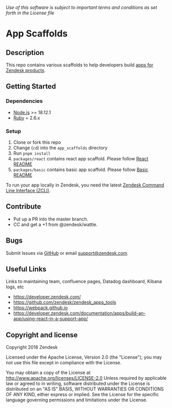 *Use of this software is subject to important terms and conditions as set forth in the License file*

# App Scaffolds

## Description
This repo contains various scaffolds to help developers build [apps for Zendesk products](https://developer.zendesk.com/apps/docs/apps-v2/getting_started).

## Getting Started

### Dependencies
- [Node.js](https://nodejs.org/en/) >= 18.12.1
- [Ruby](https://www.ruby-lang.org/) = 2.6.x

### Setup
1. Clone or fork this repo
2. Change (`cd`) into the `app_scaffolds` directory
3. Run `pnpm install`
4. `packages/react` contains react app scaffold. Please follow [React README](./packages/react/README.md)
5. `packages/basic` contains basic app scaffold. Please follow [Basic README](./packages/basic/README.md)

To run your app locally in Zendesk, you need the latest [Zendesk Command Line Interface (ZCLI)](https://github.com/zendesk/zcli).

## Contribute
* Put up a PR into the master branch.
* CC and get a +1 from @zendesk/wattle.

## Bugs
Submit Issues via [GitHub](https://github.com/zendesk/app_scaffolds/issues/new) or email support@zendesk.com.

## Useful Links
Links to maintaining team, confluence pages, Datadog dashboard, Kibana logs, etc
- https://developer.zendesk.com/
- https://github.com/zendesk/zendesk_apps_tools
- https://webpack.github.io
- https://developer.zendesk.com/documentation/apps/build-an-app/using-react-in-a-support-app/

## Copyright and license
Copyright 2018 Zendesk

Licensed under the Apache License, Version 2.0 (the "License"); you may not use this file except in compliance with the License.

You may obtain a copy of the License at
http://www.apache.org/licenses/LICENSE-2.0
Unless required by applicable law or agreed to in writing, software distributed under the License is distributed on an "AS IS" BASIS, WITHOUT WARRANTIES OR CONDITIONS OF ANY KIND, either express or implied. See the License for the specific language governing permissions and limitations under the License.
